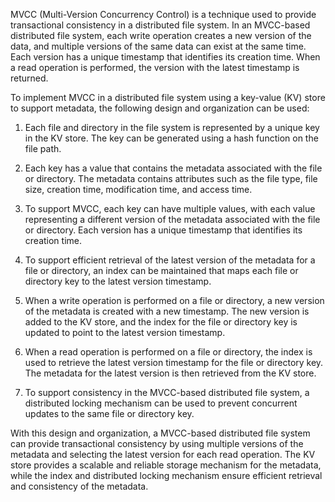 MVCC (Multi-Version Concurrency Control) is a technique used to provide transactional consistency in a distributed file
system.
In an MVCC-based distributed file system, each write operation creates a new version of the data,
and multiple versions of the same data can exist at the same time.
Each version has a unique timestamp that identifies its creation time.
When a read operation is performed, the version with the latest timestamp is returned.

To implement MVCC in a distributed file system using a key-value (KV) store to support metadata, the following design
and organization can be used:

1. Each file and directory in the file system is represented by a unique key in the KV store. The key can be generated
   using a hash function on the file path.

2. Each key has a value that contains the metadata associated with the file or directory.
   The metadata contains attributes such as the file type, file size, creation time, modification time, and access time.

3. To support MVCC, each key can have multiple values, with each value representing a different version of the metadata
   associated with the file or directory. Each version has a unique timestamp that identifies its creation time.

4. To support efficient retrieval of the latest version of the metadata for a file or directory, an index can be
   maintained
   that maps each file or directory key to the latest version timestamp.

5. When a write operation is performed on a file or directory, a new version of the metadata is created with a new
   timestamp. The new version is added to the KV store, and the index for the file or directory key is updated to point
   to the latest version timestamp.

6. When a read operation is performed on a file or directory, the index is used to retrieve the latest version timestamp
   for the file or directory key. The metadata for the latest version is then retrieved from the KV store.

7. To support consistency in the MVCC-based distributed file system, a distributed locking mechanism can be used to
   prevent concurrent updates to the same file or directory key.

With this design and organization, a MVCC-based distributed file system can provide transactional consistency by using
multiple versions of the metadata and selecting the latest version for each read operation. The KV store provides a
scalable and reliable storage mechanism for the metadata, while the index and distributed locking mechanism ensure
efficient retrieval and consistency of the metadata.
